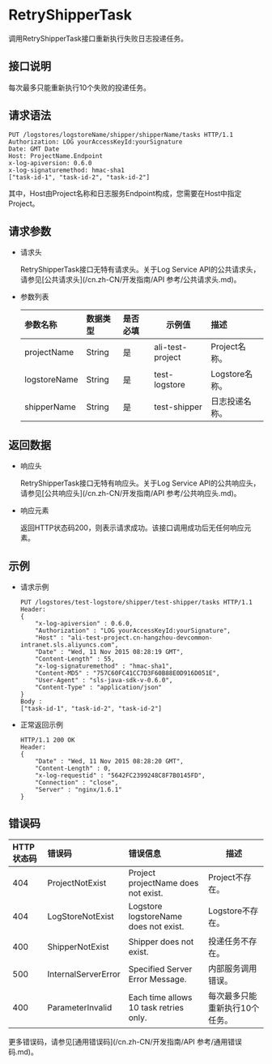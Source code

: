 # RetryShipperTask

调用RetryShipperTask接口重新执行失败日志投递任务。

## 接口说明

每次最多只能重新执行10个失败的投递任务。

## 请求语法

```
PUT /logstores/logstoreName/shipper/shipperName/tasks HTTP/1.1
Authorization: LOG yourAccessKeyId:yourSignature 
Date: GMT Date
Host: ProjectName.Endpoint
x-log-apiversion: 0.6.0
x-log-signaturemethod: hmac-sha1
["task-id-1", "task-id-2", "task-id-2"]
```

其中，Host由Project名称和日志服务Endpoint构成，您需要在Host中指定Project。

## 请求参数

-   请求头

    RetryShipperTask接口无特有请求头。关于Log Service API的公共请求头，请参见[公共请求头](/cn.zh-CN/开发指南/API 参考/公共请求头.md)。

-   参数列表

    |参数名称|数据类型|是否必填|示例值|描述|
    |:---|:---|:---|---|:-|
    |projectName|String|是|ali-test-project|Project名称。|
    |logstoreName|String|是|test-logstore|Logstore名称。|
    |shipperName|String|是|test-shipper|日志投递名称。|


## 返回数据

-   响应头

    RetryShipperTask接口无特有响应头。关于Log Service API的公共响应头，请参见[公共响应头](/cn.zh-CN/开发指南/API 参考/公共响应头.md)。

-   响应元素

    返回HTTP状态码200，则表示请求成功。该接口调用成功后无任何响应元素。


## 示例

-   请求示例

    ```
    PUT /logstores/test-logstore/shipper/test-shipper/tasks HTTP/1.1
    Header:
    {
        "x-log-apiversion" : 0.6.0, 
        "Authorization" : "LOG yourAccessKeyId:yourSignature", 
        "Host" : "ali-test-project.cn-hangzhou-devcommon-intranet.sls.aliyuncs.com", 
        "Date" : "Wed, 11 Nov 2015 08:28:19 GMT", 
        "Content-Length" : 55, 
        "x-log-signaturemethod" : "hmac-sha1", 
        "Content-MD5" : "757C60FC41CC7D3F60B88E0D916D051E", 
        "User-Agent" : "sls-java-sdk-v-0.6.0", 
        "Content-Type" : "application/json"
    }
    Body : 
    ["task-id-1", "task-id-2", "task-id-2"]
    ```

-   正常返回示例

    ```
    HTTP/1.1 200 OK
    Header:
    {
        "Date" : "Wed, 11 Nov 2015 08:28:20 GMT", 
        "Content-Length" : 0, 
        "x-log-requestid" : "5642FC2399248C8F7B0145FD", 
        "Connection" : "close", 
        "Server" : "nginx/1.6.1"
    }
    ```


## 错误码

|HTTP状态码|错误码|错误信息|描述|
|:------|:--|:---|--|
|404|ProjectNotExist|Project projectName does not exist.|Project不存在。|
|404|LogStoreNotExist|Logstore logstoreName does not exist.|Logstore不存在。|
|400|ShipperNotExist|Shipper does not exist.|投递任务不存在。|
|500|InternalServerError|Specified Server Error Message.|内部服务调用错误。|
|400|ParameterInvalid|Each time allows 10 task retries only.|每次最多只能重新执行10个任务。|

更多错误码，请参见[通用错误码](/cn.zh-CN/开发指南/API 参考/通用错误码.md)。

